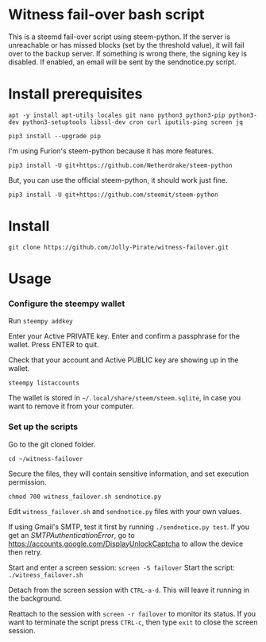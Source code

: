 # Witness fail-over bash script
This is a steemd fail-over script using steem-python. If the server is unreachable or has missed blocks (set by the threshold value), it will fail over to the backup server. If something is wrong there, the signing key is disabled. If enabled, an email will be sent by the sendnotice.py script.

# Install prerequisites
`apt -y install apt-utils locales git nano python3 python3-pip python3-dev python3-setuptools libssl-dev cron curl iputils-ping screen jq`

`pip3 install --upgrade pip`

I'm using Furion's steem-python because it has more features.

`pip3 install -U git+https://github.com/Netherdrake/steem-python`

But, you can use the official steem-python, it should work just fine.

`pip3 install -U git+https://github.com/steemit/steem-python`

# Install
`git clone https://github.com/Jolly-Pirate/witness-failover.git`

# Usage
### Configure the steempy wallet
Run `steempy addkey`

Enter your Active PRIVATE key.
Enter and confirm a passphrase for the wallet.
Press ENTER to quit.

Check that your account and Active PUBLIC key are showing up in the wallet.

`steempy listaccounts`

The wallet is stored in `~/.local/share/steem/steem.sqlite`, in case you want to remove it from your computer.

### Set up the scripts
Go to the git cloned folder.

`cd ~/witness-failover`

Secure the files, they will contain sensitive information, and set execution permission.

`chmod 700 witness_failover.sh sendnotice.py`

Edit `witness_failover.sh` and `sendnotice.py` files with your own values.

If using Gmail's SMTP, test it first by running `./sendnotice.py test`. If you get an *SMTPAuthenticationError*, go to https://accounts.google.com/DisplayUnlockCaptcha to allow the device then retry.

Start and enter a screen session: `screen -S failover`
Start the script: `./witness_failover.sh`

Detach from the screen session with `CTRL-a-d`. This will leave it running in the background.

Reattach to the session with `screen -r failover` to monitor its status. If you want to terminate the script press `CTRL-c`, then type `exit` to close the screen session.
